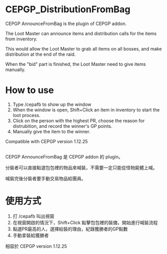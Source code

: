 # CEPGP_DistributionFromBag

CEPGP AnnounceFromBag is the plugin of CEPGP addon.

The Loot Master can announce items and distribution calls for the items from inventory.

This would allow the Loot Master to grab all items on all bosses, and make distribution at the end of the raid.

When the "bid" part is finished, the Loot Master need to give items manually.

# How to use

1. Type /cepafb to show up the window
2. When the window is open, Shift+Click an item in inventory to start the loot process.
3. Click on the person with the highest PR, choose the reason for distrubition, and record the winner's GP points.
4. Manually give the item to the winner.

Compatible with CEPGP version 1.12.25

##

CEPGP AnnounceFromBag 是 CEPGP addon 的 plugin。

分裝者可以直接點選包包裡的物品來喊裝，不需要一定只能從怪物屍體上喊。

喊裝完後分裝者要手動交易物品給團員。

# 使用方式

1. 打 /cepafb 叫出視窗
2. 在視窗開啟的情況下，Shift+Click 點擊包包裡的裝備，開始進行喊裝流程
3. 點選PR最高的人，選擇給裝的理由，紀錄獲勝者的GP點數
4. 手動拿裝給獲勝者

相容於 CEPGP version 1.12.25